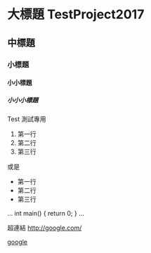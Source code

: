 # 大標題 TestProject2017

## 中標題

### 小標題

#### 小小標題

##### 小小小標題

Test 測試專用

1. 第一行
2. 第二行
3. 第三行

或是

* 第一行
* 第二行
* 第三行


...
int main() {
return 0;
}
...


超連結
<http://google.com/>

[google](http:google.com)
